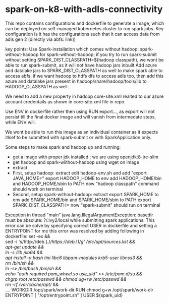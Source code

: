# spark-on-k8-with-adls-connectivity
This repo contains configurations and dockerfile to generate a image, which can be deployed on self-managed kubernetes cluster to run spark jobs. Key configuration is it has the configurations such that it can access data from adls gen 2 (directly via abfs: link))

key points:
Use Spark-installation which comes without hadoop: spark-without-hadoop
  for spark-without-hadoop; if you try to run spark-submit without setting SPARK_DIST_CLASSPATH=$(hadoop classpath), we wont be able to run spark-submit, as it will not have hadoop jars inbuilt
  Add azure and datalake jars to SPARK_DIST_CLASSPATH as well to make spark able to access abfs: if we want hadoop to hdfs dfs to access adls too, then add this azure and datalake jars present in hadoop/share/hadoop/tools/lib to HADOOP_CLASSPATH as well.
  
We need to add a new property in hadoop core-site.xml realted to our azure account credentails as shown in core-site.xml file in repo.


Use ENV in dockerfile rather then using RUN export..., as export will not persist till the final docker image and will vanish from intermedate steps, while ENV will.

We wont be able to run this image as an individual container as it expects itlsef to be submitted with spark-submit or with SparkApplication only.



Some steps to make spark and hadoop up and running:

- get a image with proper jdk installed ; we are using openjdk:8-jre-slim
- get hadoop and spark-wiithout-hadoop using wget on image
- extract
- First, setup hadoop:
	extract	
	edit hadoop-env.sh and add "export JAVA_HOME=<patj to jdk>"
	export HADOOP_HOME to env
	add HADOOP_HOME/bin and HADOOP_HOME/sbin to PATH
	now "hadoop classpath" command should work on terminal
- Second, setup spark-without-hadoop:
	extract
	export SPARK_HOME to env
	add SPARK_HOME/bin and SPARK_HOME/sbin to PATH
	export SPARK_DIST_CLASSPATH=<output of hadoop classpath>
	now "spark-submit" should run on terminal
	


Exception in thread "main" java.lang.IllegalArgumentException: basedir must be absolute: ?/.ivy2/local while submitting spark applications:
	This error can be solve by specifying correct USER in dockerfile and setting a ENTRYPOINT
	for me this error was resolved by adding following in dockerfile:
		set -ex && \
		sed -i 's/http:\/\/deb.\(.*\)/https:\/\/deb.\1/g' /etc/apt/sources.list && \
		apt-get update && \
		ln -s /lib /lib64 && \
		apt install -y bash tini libc6 libpam-modules krb5-user libnss3 && \
		rm /bin/sh && \
		ln -sv /bin/bash /bin/sh && \
		echo "auth required pam_wheel.so use_uid" >> /etc/pam.d/su && \
		chgrp root /etc/passwd && chmod ug+rw /etc/passwd && \
		rm -rf /var/cache/apt/* && \
		....
		WORKDIR /opt/spark/work-dir
		RUN chmod g+w /opt/spark/work-dir
		ENTRYPOINT [ "/opt/entrypoint.sh" ]
		USER ${spark_uid}

  
  
